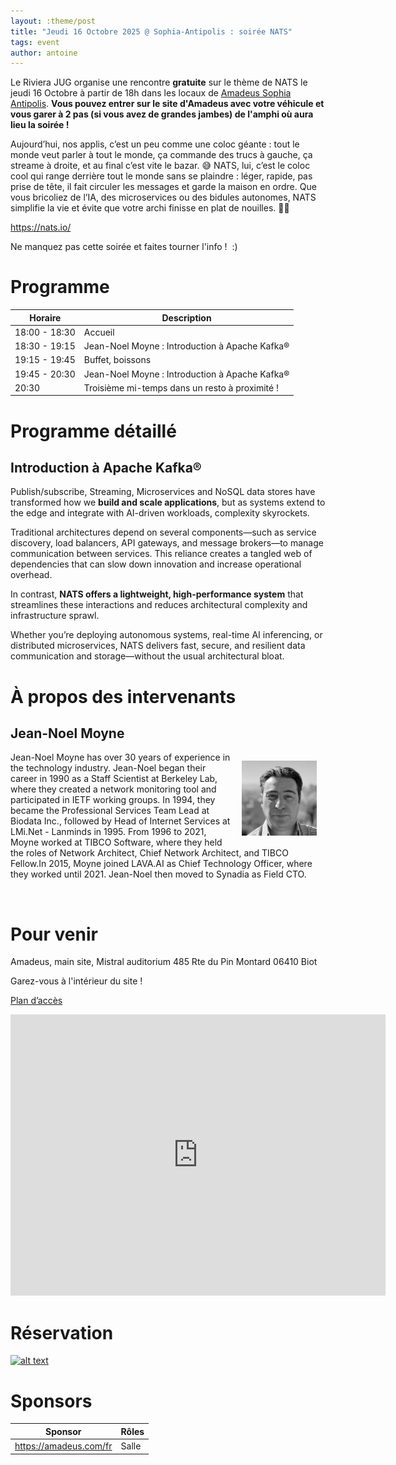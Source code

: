 ```yaml
---
layout: :theme/post
title: "Jeudi 16 Octobre 2025 @ Sophia-Antipolis : soirée NATS"
tags: event
author: antoine
---
```


Le Riviera JUG organise une rencontre **gratuite** sur le thème de NATS le jeudi 16 Octobre à partir de 18h dans les locaux de [Amadeus Sophia Antipolis](url:https://goo.gl/maps/agQMwmE74eWqqQvd8).
**Vous pouvez entrer sur le site d'Amadeus avec votre véhicule et vous garer à 2 pas (si vous avez de grandes jambes) de l'amphi où aura lieu la soirée !**

Aujourd’hui, nos applis, c’est un peu comme une coloc géante : tout le monde veut parler à tout le monde, ça commande des trucs à gauche, ça streame à droite, et au final c’est vite le bazar. 😅 NATS, lui, c’est le coloc cool qui range derrière tout le monde sans se plaindre : léger, rapide, pas prise de tête, il fait circuler les messages et garde la maison en ordre. Que vous bricoliez de l’IA, des microservices ou des bidules autonomes, NATS simplifie la vie et évite que votre archi finisse en plat de nouilles. 🍝🚀

https://nats.io/

Ne manquez pas cette soirée et faites tourner l'info !  :)

# Programme

| Horaire       | Description                                    |
| ------------- | ---------------------------------------------- |
| 18:00 - 18:30 | Accueil                                        |
| 18:30 - 19:15 | Jean-Noel Moyne : Introduction à Apache Kafka® |
| 19:15 - 19:45 | Buffet, boissons                               |
| 19:45 - 20:30 | Jean-Noel Moyne : Introduction à Apache Kafka® |
| 20:30         | Troisième mi-temps dans un resto à proximité ! |

# Programme détaillé

## Introduction à Apache Kafka®

Publish/subscribe, Streaming, Microservices and NoSQL data stores have transformed how we **build and scale applications**, but as systems extend to the edge and integrate with AI-driven workloads, complexity skyrockets.

Traditional architectures depend on several components—such as service discovery, load balancers, API gateways, and message brokers—to manage communication between services. This reliance creates a tangled web of dependencies that can slow down innovation and increase operational overhead.

In contrast, **NATS offers a lightweight, high-performance system** that streamlines these interactions and reduces architectural complexity and infrastructure sprawl.

Whether you’re deploying autonomous systems, real-time AI inferencing, or distributed microservices, NATS delivers fast, secure, and resilient data communication and storage—without the usual architectural bloat.

# À propos des intervenants

## Jean-Noel Moyne

<img title="" src="jean-noel-moyne.jpg" alt="" style="float: right; margin: 1em; width: 120px" width="241">

Jean-Noel Moyne has over 30 years of experience in the technology industry. Jean-Noel began their career in 1990 as a Staff Scientist at Berkeley Lab, where they created a network monitoring tool and participated in IETF working groups. In 1994, they became the Professional Services Team Lead at Biodata Inc., followed by Head of Internet Services at LMi.Net - Lanminds in 1995. From 1996 to 2021, Moyne worked at TIBCO Software, where they held the roles of Network Architect, Chief Network Architect, and TIBCO Fellow.In 2015, Moyne joined LAVA.AI as Chief Technology Officer, where they worked until 2021. Jean-Noel then moved to Synadia as Field CTO.

<br style="clear: right"/>

# Pour venir

Amadeus, main site, Mistral auditorium
485 Rte du Pin Montard
06410 Biot

Garez-vous à l'intérieur du site !

[Plan d’accès](https://goo.gl/maps/agQMwmE74eWqqQvd8)

<iframe src="https://www.google.com/maps/embed?pb=!1m18!1m12!1m3!1d2334.61087379998!2d7.057556422906037!3d43.62195443006717!2m3!1f0!2f0!3f0!3m2!1i1024!2i768!4f13.1!3m3!1m2!1s0x12cc2b7cba432085%3A0xcb5e30e756ebb5c5!2sAmadeus%20Main%20Site!5e0!3m2!1sen!2sfr!4v1648131547103!5m2!1sen!2sfr" width="600" height="450" style="border:0;" allowfullscreen="" loading="lazy"></iframe>

# Réservation

[![alt text]({page.image('bookNow-black-large.webp')})](https://www.ticketsource.eu/rivieradev/t-zzrloyr)

# Sponsors

| Sponsor                | Rôles |
| ---------------------- | ----- |
| https://amadeus.com/fr | Salle |
